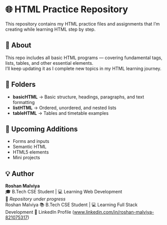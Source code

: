 # 🌐 HTML Practice Repository

This repository contains my HTML practice files and assignments that I’m creating while learning HTML step by step.

## 📘 About
This repo includes all basic HTML programs — covering fundamental tags, lists, tables, and other essential elements.  
I’ll keep updating it as I complete new topics in my HTML learning journey.

## 📂 Folders
- **basicHTML** → Basic structure, headings, paragraphs, and text formatting  
- **listHTML** → Ordered, unordered, and nested lists  
- **tableHTML** → Tables and timetable examples  

## 🚀 Upcoming Additions
- Forms and inputs  
- Semantic HTML  
- HTML5 elements  
- Mini projects  

## 💡 Author
**Roshan Malviya**  
🎓 B.Tech CSE Student | 💻 Learning Web Development  
📅 *Repository under progress*
</br>
Roshan Malviya
📚 B.Tech CSE Student | 💻 Learning Full Stack Development
🔗 LinkedIn Profile
 (www.linkedin.com/in/roshan-malviya-821075317)
